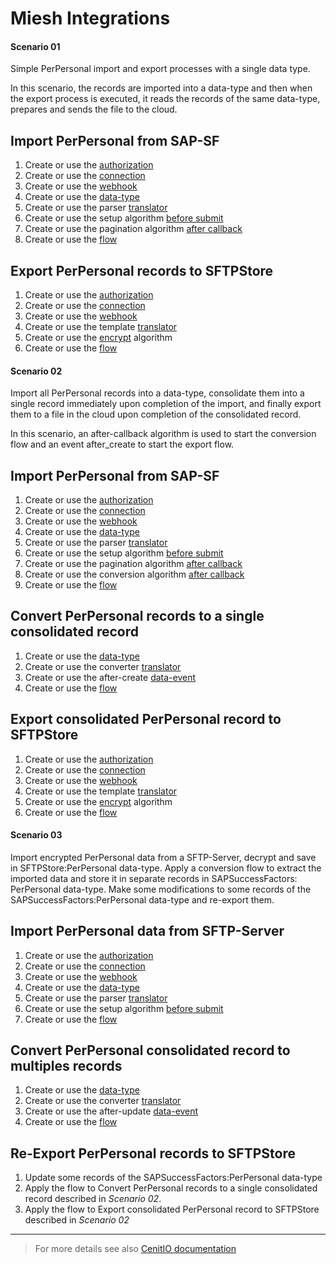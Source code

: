 # Miesh Integrations

<!-- tabs:start -->

#### **Scenario 01**

Simple PerPersonal import and export processes with a single data type.

In this scenario, the records are imported into a data-type and then when the export process is executed, it reads the 
records of the same data-type, prepares and sends the file to the cloud.

## Import PerPersonal from SAP-SF

1. Create or use the [authorization](authorizations/sap-success-factors.md) 
2. Create or use the [connection](connections/sap-success-factors.md)
3. Create or use the [webhook](webhooks/sap-success-factors-get-perpersonal.md)
4. Create or use the [data-type](data-types/SAPSuccessFactors-PerPersonal.md)
5. Create or use the parser [translator](translators/parse_from_sapsf_api_response_to_sapsf_perpersonal.md)
6. Create or use the setup algorithm [before submit](algorithms/sapsf-setup_import_before_submit.md)
7. Create or use the pagination algorithm [after callback](algorithms/sapsf-setup_import_next_page_after_callback.md)
8. Create or use the [flow](flows/sapsf-do_import_from_sapsf_perpersonal.md)

## Export PerPersonal records to SFTPStore

1. Create or use the [authorization](authorizations/sftp-store.md) 
2. Create or use the [connection](connections/sftp-store.md)
3. Create or use the [webhook](webhooks/sftp-store-upload-file.md)
4. Create or use the template [translator](translators/parse_from_sapsf_perpersonal_to_sftpstore_uplaod_request.md)
5. Create or use the [encrypt](algorithms/miesh-encrypt.md) algorithm
6. Create or use the [flow](flows/sapsf-do_export_to_sftpstore_perpersonal.md)

#### **Scenario 02**

Import all PerPersonal records into a data-type, consolidate them into a single record immediately upon completion of the import, 
and finally export them to a file in the cloud upon completion of the consolidated record.

In this scenario, an after-callback algorithm is used to start the conversion flow and an event after_create to start the export flow.

## Import PerPersonal from SAP-SF

1. Create or use the [authorization](authorizations/sap-success-factors.md) 
2. Create or use the [connection](connections/sap-success-factors.md)
3. Create or use the [webhook](webhooks/sap-success-factors-get-perpersonal.md)
4. Create or use the [data-type](data-types/SAPSuccessFactors-PerPersonal.md)
5. Create or use the parser [translator](translators/parse_from_sapsf_api_response_to_sapsf_perpersonal.md)
6. Create or use the setup algorithm [before submit](algorithms/sapsf-setup_import_before_submit.md)
7. Create or use the pagination algorithm [after callback](algorithms/sapsf-setup_import_next_page_after_callback.md)
8. Create or use the conversion algorithm [after callback](algorithms/sapsf-convert_import_perpersonal_after_callback.md)
9. Create or use the [flow](flows/sapsf-do_import_from_sapsf_perpersonal.md)

## Convert PerPersonal records to a single consolidated record

1. Create or use the [data-type](data-types/SFTPStore-PerPersonal.md)
2. Create or use the converter [translator](translators/parse_from_sapsf_perpersonal_to_sftpstore_uplaod_request.md)
3. Create or use the after-create [data-event](observers/SFTPStore-PerPersonal-throw_after_creating.md)
4. Create or use the [flow](flows/sftpstore-do_convert_from_sapsf_perpersonal.md)

## Export consolidated PerPersonal record to SFTPStore

1. Create or use the [authorization](authorizations/sftp-store.md) 
2. Create or use the [connection](connections/sftp-store.md)
3. Create or use the [webhook](webhooks/sftp-store-upload-file.md)
4. Create or use the template [translator](translators/parse_from_sftpstore_perpersonal_to_sftpstore_uplaod_request.md)
5. Create or use the [encrypt](algorithms/miesh-encrypt.md) algorithm
6. Create or use the [flow](flows/sftpstore-do_export_to_sftpstore_perpersonal.md)

#### **Scenario 03**

Import encrypted PerPersonal data from a SFTP-Server, decrypt and save in SFTPStore:PerPersonal data-type.
Apply a conversion flow to extract the imported data and store it in separate records in SAPSuccessFactors: PerPersonal data-type.
Make some modifications to some records of the SAPSuccessFactors:PerPersonal data-type and re-export them.

## Import PerPersonal data from SFTP-Server

1. Create or use the [authorization](authorizations/sftp-store.md) 
2. Create or use the [connection](connections/sftp-store.md)
3. Create or use the [webhook](webhooks/sftp-store-download-file.md)
4. Create or use the [data-type](data-types/SFTPStore-PerPersonal.md)
5. Create or use the parser [translator](translators/)
6. Create or use the setup algorithm [before submit](algorithms/)
9. Create or use the [flow](flows/)

## Convert PerPersonal consolidated record to multiples records

1. Create or use the [data-type](data-types/SAPSuccessFactors-PerPersonal.md)
2. Create or use the converter [translator](translators/)
3. Create or use the after-update [data-event](observers/)
4. Create or use the [flow](flows/)

## Re-Export PerPersonal records to SFTPStore

1. Update some records of the SAPSuccessFactors:PerPersonal data-type
2. Apply the flow to Convert PerPersonal records to a single consolidated record described in *Scenario 02*.
3. Apply the flow to Export consolidated PerPersonal record to SFTPStore described in *Scenario 02*

<!-- tabs:end -->

<hr />

> For more details see also [CenitIO documentation](https://cenit-io.github.io/docs)